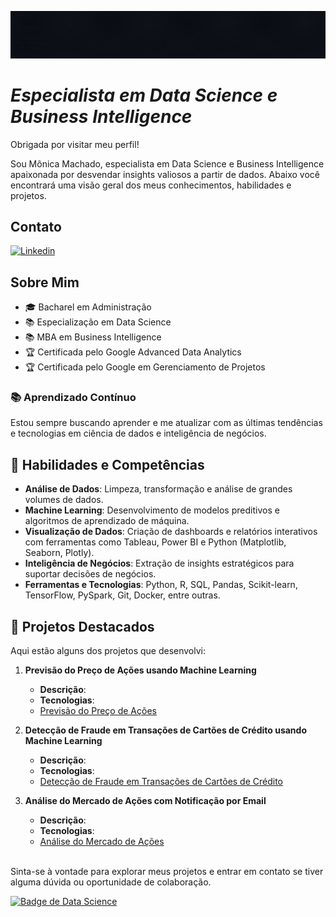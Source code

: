 ![Especialista em Data Science e Business Intelligence](capa-seja-capaz.gif)
# *Especialista em Data Science e Business Intelligence*

Obrigada por visitar meu perfil! 

Sou Mônica Machado, especialista em Data Science e Business Intelligence apaixonada por desvendar insights valiosos a partir de dados. 
Abaixo você encontrará uma visão geral dos meus conhecimentos, habilidades e projetos.

## Contato
[![Linkedin](https://img.shields.io/badge/-monicaalessandra-blue?style=flat-square&logo=Linkedin&logoColor=white&link=LINK-DO-SEU-LINKEDIN)](https://www.linkedin.com/in/monicaalessandra/)

## Sobre Mim

- 🎓 Bacharel em Administração
- 📚 Especialização em Data Science
- 📚 MBA em Business Intelligence
- 🏆 Certificada pelo Google Advanced Data Analytics
- 🏆 Certificada pelo Google em Gerenciamento de Projetos

### 📚 Aprendizado Contínuo

Estou sempre buscando aprender e me atualizar com as últimas tendências e tecnologias em ciência de dados e inteligência de negócios. 
  
## 🚀 Habilidades e Competências

- **Análise de Dados**: Limpeza, transformação e análise de grandes volumes de dados.
- **Machine Learning**: Desenvolvimento de modelos preditivos e algoritmos de aprendizado de máquina.
- **Visualização de Dados**: Criação de dashboards e relatórios interativos com ferramentas como Tableau, Power BI e Python (Matplotlib, Seaborn, Plotly).
- **Inteligência de Negócios**: Extração de insights estratégicos para suportar decisões de negócios.
- **Ferramentas e Tecnologias**: Python, R, SQL, Pandas, Scikit-learn, TensorFlow, PySpark, Git, Docker, entre outras.

## 📂 Projetos Destacados

Aqui estão alguns dos projetos que desenvolvi:

1. **Previsão do Preço de Ações usando Machine Learning**
   - **Descrição**:
   - **Tecnologias**:
   - [Previsão do Preço de Ações](https://github.com/monicamachadodev/Agente-de-negocios)

2. **Detecção de Fraude em Transações de Cartões de Crédito usando Machine Learning**
   - **Descrição**:
   - **Tecnologias**:
   - [Detecção de Fraude em Transações de Cartões de Crédito](https://github.com/monicamachadodev/Deteccao-fraude-cartao-credito)
     
3. **Análise do Mercado de Ações com Notificação por Email**
   - **Descrição**:
   - **Tecnologias**:
   - [Análise do Mercado de Ações](https://github.com/monicamachadodev/projeto-analise-de-dados-financeiros)
<br>
Sinta-se à vontade para explorar meus projetos e entrar em contato se tiver alguma dúvida ou oportunidade de colaboração.
<br>

[![Badge de Data Science](https://img.shields.io/badge/Data%20Science-Enthusiast-blue)](https://github.com/monicamachadodev)

